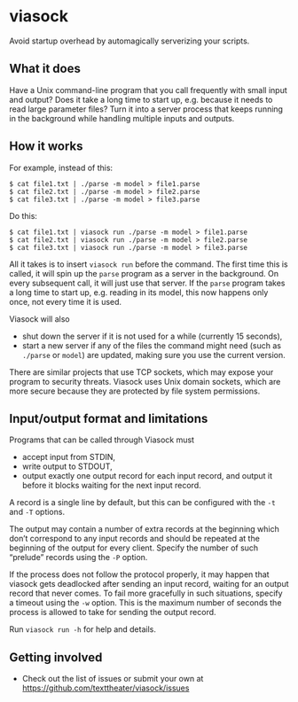 viasock
=======

Avoid startup overhead by automagically serverizing your scripts.

What it does
------------

Have a Unix command-line program that you call frequently with small input and
output? Does it take a long time to start up, e.g. because it needs to read
large parameter files? Turn it into a server process that keeps running in the
background while handling multiple inputs and outputs.

How it works
------------

For example, instead of this:

    $ cat file1.txt | ./parse -m model > file1.parse
    $ cat file2.txt | ./parse -m model > file2.parse
    $ cat file3.txt | ./parse -m model > file3.parse

Do this:

    $ cat file1.txt | viasock run ./parse -m model > file1.parse
    $ cat file2.txt | viasock run ./parse -m model > file2.parse
    $ cat file3.txt | viasock run ./parse -m model > file3.parse

All it takes is to insert `viasock run` before the command. The first time this
is called, it will spin up the `parse` program as a server in the background.
On every subsequent call, it will just use that server. If the `parse`
program takes a long time to start up, e.g. reading in its model, this now
happens only once, not every time it is used.

Viasock will also

* shut down the server if it is not used for a while (currently 15 seconds),
* start a new server if any of the files the command might need (such as
  `./parse` or `model`) are updated, making sure you use the
  current version.

There are similar projects that use TCP sockets, which may expose your program
to security threats. Viasock uses Unix domain sockets, which are more secure
because they are protected by file system permissions.

Input/output format and limitations
-----------------------------------

Programs that can be called through Viasock must

* accept input from STDIN,
* write output to STDOUT,
* output exactly one output record for each input record, and output it before
  it blocks waiting for the next input record.

A record is a single line by default, but this can be configured with the `-t`
and `-T` options.

The output may contain a number of extra records at the beginning which don’t
correspond to any input records and should be repeated at the beginning of the
output for every client. Specify the number of such “prelude” records using the
`-P` option.

If the process does not follow the protocol properly, it may happen that
viasock gets deadlocked after sending an input record, waiting for an output
record that never comes. To fail more gracefully in such situations, specify a
timeout using the `-w` option. This is the maximum number of seconds the
process is allowed to take for sending the output record.

Run `viasock run -h` for help and details.

Getting involved
----------------

* Check out the list of issues or submit your own at
  https://github.com/texttheater/viasock/issues
